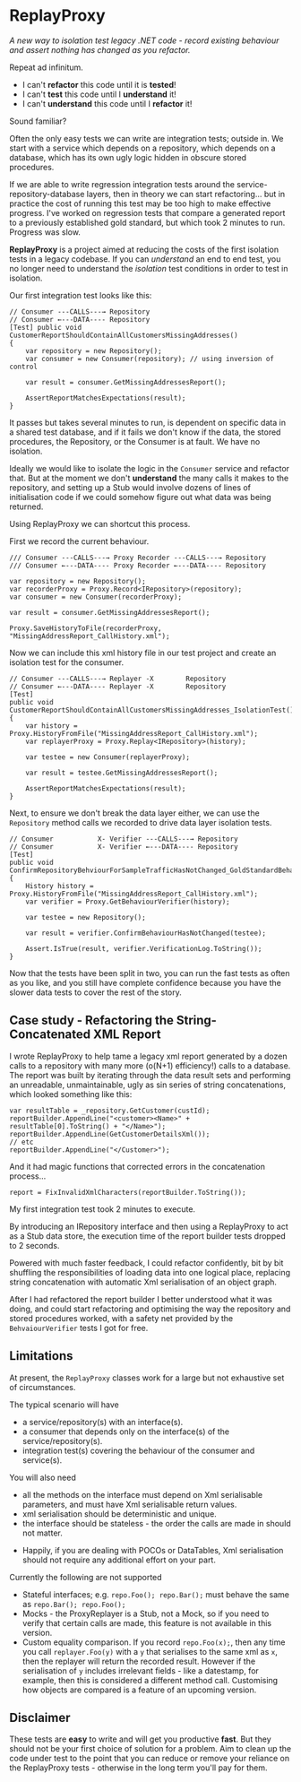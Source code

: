 # ReplayProxy
*A new way to isolation test legacy .NET code - record existing behaviour and assert nothing has changed as you refactor.*

Repeat ad infinitum.
* I can't **refactor** this code until it is **tested**!
* I can't **test** this code until I **understand** it!
* I can't **understand** this code until I **refactor** it!

Sound familiar?

Often the only easy tests we can write are integration tests; outside in.  We start with a service which depends on a repository, which depends on a database, which has its own ugly logic hidden in obscure stored procedures.  

If we are able to write regression integration tests around the service-repository-database layers, then in theory we can start refactoring... but in practice the cost of running this test may be too high to make effective progress.
I've worked on regression tests that compare a generated report to a previously established gold standard, but which took 2 minutes to run.  Progress was slow.

**ReplayProxy** is a project aimed at reducing the costs of the first isolation tests in a legacy codebase.  If you can *understand* an end to end test, you no longer need to understand the *isolation* test conditions in order to test in isolation.

Our first integration test looks like this:

```
// Consumer ---CALLS---→ Repository
// Consumer ←---DATA---- Repository
[Test] public void CustomerReportShouldContainAllCustomersMissingAddresses()
{
    var repository = new Repository();
    var consumer = new Consumer(repository); // using inversion of control

    var result = consumer.GetMissingAddressesReport();

    AssertReportMatchesExpectations(result);
}
```
It passes but takes several minutes to run, is dependent on specific data in a shared test database, and if it fails we don't know if the data, the stored procedures, the Repository, or the Consumer is at fault.
We have no isolation.

Ideally we would like to isolate the logic in the ``Consumer`` service and refactor that.  But at the moment we don't **understand** the many calls it makes to the repository, and setting up a Stub would involve dozens of lines of initialisation code if we could somehow figure out what data was being returned.

Using ReplayProxy we can shortcut this process.

First we record the current behaviour.
```
/// Consumer ---CALLS---→ Proxy Recorder ---CALLS---→ Repository
/// Consumer ←---DATA---- Proxy Recorder ←---DATA---- Repository

var repository = new Repository();
var recorderProxy = Proxy.Record<IRepository>(repository);
var consumer = new Consumer(recorderProxy);

var result = consumer.GetMissingAddressesReport();

Proxy.SaveHistoryToFile(recorderProxy, "MissingAddressReport_CallHistory.xml");
```

Now we can include this xml history file in our test project and create an isolation test for the consumer.

```
// Consumer ---CALLS---→ Replayer -X        Repository
// Consumer ←---DATA---- Replayer -X        Repository
[Test]
public void CustomerReportShouldContainAllCustomersMissingAddresses_IsolationTest()
{
    var history = Proxy.HistoryFromFile("MissingAddressReport_CallHistory.xml");
    var replayerProxy = Proxy.Replay<IRepository>(history);

    var testee = new Consumer(replayerProxy);

    var result = testee.GetMissingAddressesReport();

    AssertReportMatchesExpectations(result);
}
```

Next, to ensure we don't break the data layer either, we can use the ``Repository`` method calls we recorded to drive data layer isolation tests.

```
// Consumer           X- Verifier ---CALLS---→ Repository
// Consumer           X- Verifier ←---DATA---- Repository
[Test]
public void ConfirmRepositoryBehviourForSampleTrafficHasNotChanged_GoldStandardBehaviourRegression_IsolationTest()
{
    History history = Proxy.HistoryFromFile("MissingAddressReport_CallHistory.xml");
    var verifier = Proxy.GetBehaviourVerifier(history);

    var testee = new Repository();

    var result = verifier.ConfirmBehaviourHasNotChanged(testee);

    Assert.IsTrue(result, verifier.VerificationLog.ToString());
}
```

Now that the tests have been split in two, you can run the fast tests as often as you like, and you still have complete confidence because you have the slower data tests to cover the rest of the story.

## Case study - Refactoring the String-Concatenated XML Report
I wrote ReplayProxy to help tame a legacy xml report generated by a dozen calls to a repository with many more (o(N+1) efficiency!) calls to a database.  The report was built by iterating through the data result sets and performing an unreadable, unmaintainable, ugly as sin series of string concatenations, which looked something like this:
```
var resultTable = _repository.GetCustomer(custId);
reportBuilder.AppendLine("<customer><Name>" + resultTable[0].ToString() + "</Name>");
reportBuilder.AppendLine(GetCustomerDetailsXml());
// etc
reportBuilder.AppendLine("</Customer>");
```
And it had magic functions that corrected errors in the concatenation process...
```
report = FixInvalidXmlCharacters(reportBuilder.ToString());
```

My first integration test took 2 minutes to execute.

By introducing an IRepository interface and then using a ReplayProxy to act as a Stub data store, the execution time of the report builder tests dropped to 2 seconds.

Powered with much faster feedback, I could refactor confidently, bit by bit shuffling the responsibilities of loading data into one logical place, replacing string concatenation with automatic Xml serialisation of an object graph.

After I had refactored the report builder I better understood what it was doing, and could start refactoring and optimising the way the repository and stored procedures worked, with a safety net provided by the ``BehvaiourVerifier`` tests I got for free.

## Limitations

At present, the ``ReplayProxy`` classes work for a large but not exhaustive set of circumstances.

The typical scenario will have
* a service/repository(s) with an interface(s).
* a consumer that depends only on the interface(s) of the service/repository(s).
* integration test(s) covering the behaviour of the consumer and service(s).

You will also need
* all the methods on the interface must depend on Xml serialisable parameters, and must have Xml serialisable return values.
* xml serialisation should be deterministic and unique.
* the interface should be stateless - the order the calls are made in should not matter.

- Happily, if you are dealing with POCOs or DataTables, Xml serialisation should not require any additional effort on your part.

Currently the following are not supported
* Stateful interfaces; e.g. ``repo.Foo(); repo.Bar();`` must behave the same as ``repo.Bar(); repo.Foo();`` 
* Mocks - the ProxyReplayer is a Stub, not a Mock, so if you need to verify that certain calls are made, this feature is not available in this version.
* Custom equality comparison.  If you record ``repo.Foo(x);``, then any time you call ``replayer.Foo(y)`` with a ``y`` that serialises to the same xml as ``x``, then the replayer will return the recorded result.  However if the serialisation of ``y`` includes irrelevant fields - like a datestamp, for example, then this is considered a different method call.  Customising how objects are compared is a feature of an upcoming version.  

## Disclaimer
These tests are **easy** to write and will get you productive **fast**.  But they should not be your first choice of solution for a problem.  Aim to clean up the code under test to the point that you can reduce or remove your reliance on the ReplayProxy tests - otherwise in the long term you'll pay for them.
